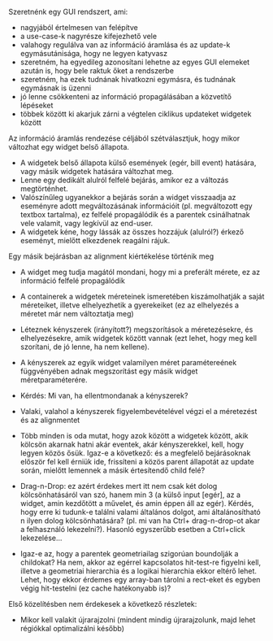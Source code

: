 Szeretnénk egy GUI rendszert, ami:
- nagyjából értelmesen van felépítve
- a use-case-k nagyrésze kifejezhető vele
- valahogy regulálva van az információ áramlása és az update-k egymásutánisága, hogy ne legyen katyvasz
- szeretném, ha egyedileg azonosítani lehetne az egyes GUI elemeket azután is, hogy bele raktuk őket a rendszerbe
- szeretném, ha ezek tudnának hivatkozni egymásra, és tudnának egymásnak is üzenni
- jó lenne csökkenteni az információ propagálásában a közvetítő lépéseket
- többek között ki akarjuk zárni a végtelen ciklikus updateket widgetek között

Az információ áramlás rendezése céljából szétválasztjuk, hogy mikor változhat egy widget belső állapota.

* A widgetek belső állapota külső események (egér, bill event) hatására, vagy másik widgetek hatására változhat meg.
* Lenne egy dedikált alulról felfelé bejárás, amikor ez a változás megtörténhet.
* Valószínűleg ugyanekkor a bejárás során a widget visszaadja az eseményre adott megváltozásának információit (pl. megváltozott egy textbox tartalma), ez felfelé propagálódik és a parentek csinálhatnak vele valamit, vagy legkívül az end-user.
* A widgetek kéne, hogy lássák az összes hozzájuk (alulról?) érkező eseményt, mielőtt elkezdenek reagálni rájuk.

Egy másik bejárásban az alignment kiértékelése történik meg
* A widget meg tudja magától mondani, hogy mi a preferált mérete, ez az információ felfelé propagálódik 
* A containerek a widgetek méreteinek ismeretében kiszámolhatják a saját méreteiket, illetve elhelyezhetik a gyerekeiket (ez az elhelyezés a méretet már nem változtatja meg)

* Léteznek kényszerek (irányított?) megszorítások a méretezésekre, és elhelyezésekre, amik widgetek között vannak (ezt lehet, hogy meg kell szorítani, de jó lenne, ha nem kellene).
* A kényszerek az egyik widget valamilyen méret paramétereének függvényében adnak megszorítást egy másik widget méretparaméterére.
* Kérdés: Mi van, ha ellentmondanak a kényszerek?
* Valaki, valahol a kényszerek figyelembevételével végzi el a méretezést és az alignmentet

* Több minden is oda mutat, hogy azok között a widgetek között, akik kölcsön akarnak hatni akár eventek, akár kényszerekkel, kell, hogy legyen közös ősük. Igaz-e a következő: és a megfelelő bejárásoknak először fel kell érniük ide, frissíteni a közös parent állapotát az update során, mielőtt lemennek a másik értesítendő child felé?

* Drag-n-Drop: ez azért érdekes mert itt nem csak két dolog kölcsönhatásáról van szó, hanem min 3 (a külső input [egér], az a widget, amin kezdőtött a művelet, és amin éppen áll az egér). Kérdés, hogy erre ki tudunk-e találni valami általános dolgot, ami általánosítható n ilyen dolog kölcsönhatására? (pl. mi van ha Ctrl+ drag-n-drop-ot akar a felhasználó lekezelni?). Hasonló egyszerűbb esetben a Ctrl+click lekezelése...

* Igaz-e az, hogy a parentek geometriailag szigorúan boundolják a childokat? Ha nem, akkor az egérrel kapcsolatos hit-test-re figyelni kell, illetve a geometriai hierarchia és a logikai hierarchia ekkor eltérő lehet. Lehet, hogy ekkor érdemes egy array-ban tárolni a rect-eket és egyben végig hit-testelni (ez cache hatékonyabb is)?

Első közelítésben nem érdekesek a következő részletek:
- Mikor kell valakit újrarajzolni (mindent mindig újrarajzolunk, majd lehet régiókkal optimalizálni később)

